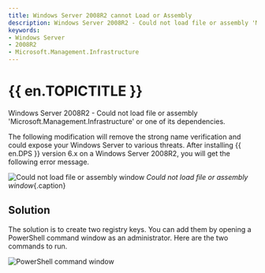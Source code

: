 ```yaml
---
title: Windows Server 2008R2 cannot Load or Assembly
description: Windows Server 2008R2 - Could not load file or assembly 'Microsoft.Management.Infrastructure' or one of its dependencies.
keywords:
- Windows Server
- 2008R2
- Microsoft.Management.Infrastructure
---
```

# {{ en.TOPICTITLE }} 
Windows Server 2008R2 - Could not load file or assembly 'Microsoft.Management.Infrastructure' or one of its dependencies. 

The following modification will remove the strong name verification and could expose your Windows Server to various threats. 
After installing {{ en.DPS }} version 6.x on a Windows Server 2008R2, you will get the following error message. 

![Could not load file or assembly window](/img/en/kb/KB4004.png) 
*Could not load file or assembly window*{.caption}
## Solution 
The solution is to create two registry keys. You can add them by opening a PowerShell command window as an administrator. 
Here are the two commands to run. 

![PowerShell command window](/img/en/kb/KB4005.png) 

